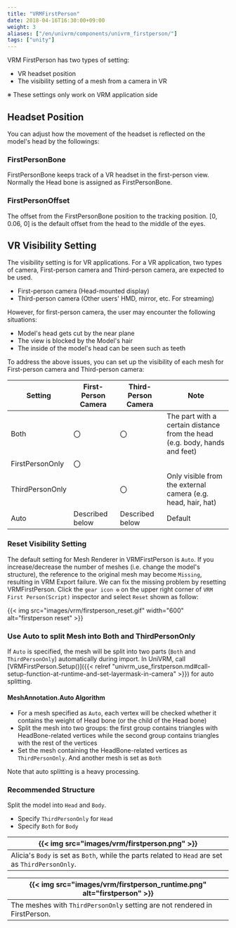 ```yaml
---
title: "VRMFirstPerson"
date: 2018-04-16T16:30:00+09:00
weight: 3
aliases: ["/en/univrm/components/univrm_firstperson/"]
tags: ["unity"]
---
```


VRM FirstPerson has two types of setting:

* VR headset position
* The visibility setting of a mesh from a camera in VR

※ These settings only work on VRM application side

## Headset Position

You can adjust how the movement of the headset is reflected on the model's head by the followings:

### FirstPersonBone

FirstPersonBone keeps track of a VR headset in the first-person view.
Normally the Head bone is assigned as FirstPersonBone.

### FirstPersonOffset

The offset from the FirstPersonBone position to the tracking position. [0, 0.06, 0] is the default offset from the head to the middle of the eyes.

## VR Visibility Setting

The visibility setting is for VR applications.
For a VR application, two types of camera, First-person camera and Third-person camera, are expected to be used.

* First-person camera (Head-mounted display)
* Third-person camera (Other users' HMD, mirror, etc. For streaming)

However, for first-person camera, the user may encounter the following situations:

* Model's head gets cut by the near plane
* The view is blocked by the Model's hair
* The inside of the model's head can be seen such as teeth

To address the above issues, you can set up the visibility of each mesh for First-person camera and Third-person camera:

| Setting         | First-Person Camera | Third-Person Camera | Note                                                                       |
|-----------------|---------------------|---------------------|----------------------------------------------------------------------------|
| Both            | 〇                  | 〇                  | The part with a certain distance from the head (e.g. body, hands and feet) |
| FirstPersonOnly | 〇                  |                     |                                                                            |
| ThirdPersonOnly |                     | 〇                  | Only visible from the external camera (e.g. head, hair, hat)               |
| Auto            | Described below     | Described below     | Default                                                                    |

### Reset Visibility Setting

The default setting for Mesh Renderer in VRMFirstPerson is `Auto`.
If you increase/decrease the number of meshes (i.e. change the model's structure), the reference to the original mesh may become `Missing`, resulting in VRM Export failure.
We can fix the missing problem by resetting VRMFirstPerson.
Click the `gear icon ⚙` on the upper right corner of `VRM First Person(Script)` inspector and select `Reset` shown as follow:

{{< img src="images/vrm/firstperson_reset.gif" width="600" alt="firstperson reset" >}}

### Use Auto to split Mesh into Both and ThirdPersonOnly

If `Auto` is specified, the mesh will be split into two parts (`Both` and `ThirdPersonOnly`) automatically during import.
In UniVRM, call [VRMFirstPerson.Setup()]({{< relref "univrm_use_firstperson.md#call-setup-function-at-runtime-and-set-layermask-in-camera" >}}) for auto splitting.

#### MeshAnnotation.Auto Algorithm

* For a mesh specified as `Auto`, each vertex will be checked whether it contains the weight of Head bone (or the child of the Head bone)
* Split the mesh into two groups: the first group contains triangles with HeadBone-related vertices while the second group contains triangles with the rest of the vertices
* Set the mesh containing the HeadBone-related vertices as `ThirdPersonOnly`. And another mesh is set as `Both`

Note that auto splitting is a heavy processing.

### Recommended Structure

Split the model into `Head` and `Body`.

* Specify `ThirdPersonOnly` for `Head`
* Specify `Both` for `Body` 

| {{< img src="images/vrm/firstperson.png" >}}                                                      |
|---------------------------------------------------------------------------------------------------|
| Alicia's `Body` is set as `Both`, while the parts related to `Head` are set as `ThirdPersonOnly`. |

| {{< img src="images/vrm/firstperson_runtime.png" alt="firstperson" >}}     |
|----------------------------------------------------------------------------|
| The meshes with `ThirdPersonOnly` setting are not rendered in FirstPerson. |
